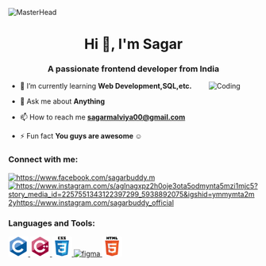 ![MasterHead](https://cdn.dribbble.com/users/1068771/screenshots/14247776/media/fbf5f8ae629e3a6248006e748ddd6b67.jpg?compress=1&resize=1000x750&vertical=top)
<h1 align="center">Hi 👋, I'm Sagar</h1>
<h3 align="center">A passionate frontend developer from India</h3>
<img align="right"alt="Coding"width="100"src="https://media2.giphy.com/media/R03zWv5p1oNSQd91EP/200w.webp?cid=82a1493b2lv0ap207ifus1cit4yetgkwby59tlpoqnb4ffq0&rid=200w.webp&ct=g">

- 🌱 I’m currently learning **Web Development,SQL,etc.**

- 💬 Ask me about **Anything**

- 📫 How to reach me **sagarmalviya00@gmail.com**

- ⚡ Fun fact **You guys are awesome ☺️**

<h3 align="left">Connect with me:</h3>
<p align="left">
<a href="https://fb.com/https://www.facebook.com/sagarbuddy.m" target="blank"><img align="center" src="https://raw.githubusercontent.com/rahuldkjain/github-profile-readme-generator/master/src/images/icons/Social/facebook.svg" alt="https://www.facebook.com/sagarbuddy.m" height="30" width="40" /></a>
<a href="https://instagram.com/https://www.instagram.com/s/aglnagxpz2h0oje3ota5odmynta5mzi1mjc5?story_media_id=2257551343122397299_5938892075&igshid=ymmymta2m2yhttps://www.instagram.com/sagarbuddy_official" target="blank"><img align="center" src="https://raw.githubusercontent.com/rahuldkjain/github-profile-readme-generator/master/src/images/icons/Social/instagram.svg" alt="https://www.instagram.com/s/aglnagxpz2h0oje3ota5odmynta5mzi1mjc5?story_media_id=2257551343122397299_5938892075&igshid=ymmymta2m2yhttps://www.instagram.com/sagarbuddy_official" height="30" width="40" /></a>
</p>

<h3 align="left">Languages and Tools:</h3>
<p align="left"> <a href="https://www.cprogramming.com/" target="_blank" rel="noreferrer"> <img src="https://raw.githubusercontent.com/devicons/devicon/master/icons/c/c-original.svg" alt="c" width="40" height="40"/> </a> <a href="https://www.w3schools.com/cpp/" target="_blank" rel="noreferrer"> <img src="https://raw.githubusercontent.com/devicons/devicon/master/icons/cplusplus/cplusplus-original.svg" alt="cplusplus" width="40" height="40"/> </a> <a href="https://www.w3schools.com/css/" target="_blank" rel="noreferrer"> <img src="https://raw.githubusercontent.com/devicons/devicon/master/icons/css3/css3-original-wordmark.svg" alt="css3" width="40" height="40"/> </a> <a href="https://www.figma.com/" target="_blank" rel="noreferrer"> <img src="https://www.vectorlogo.zone/logos/figma/figma-icon.svg" alt="figma" width="40" height="40"/> </a> <a href="https://www.w3.org/html/" target="_blank" rel="noreferrer"> <img src="https://raw.githubusercontent.com/devicons/devicon/master/icons/html5/html5-original-wordmark.svg" alt="html5" width="40" height="40"/> </a> </p>


